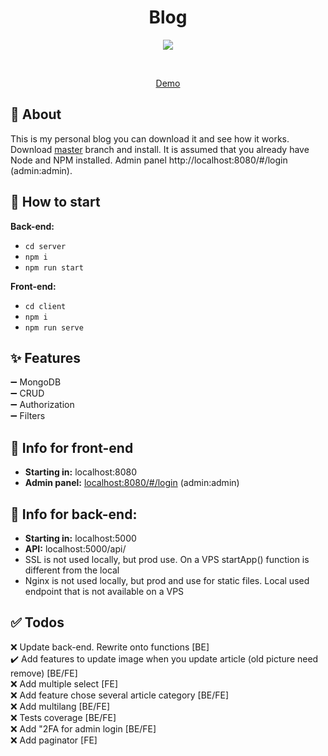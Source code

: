 <h1 align="center">Blog</h1>

<div align="center"> 
  <img src="https://skillicons.dev/icons?i=nodejs,vue,scss,ts" />
</div> 

&#xa0;

<div align="center"> 
  <a href="https://crynet.tech/#/">Demo</a>
</div>


## :dart: About ##

This is my personal blog you can download it and see how it works. Download [master](https://github.com/uCryNet/blog/archive/refs/heads/master.zip) branch and install. It is assumed that you already have Node and NPM installed. Admin panel http://localhost:8080/#/login (admin:admin).
## :checkered_flag: How to start
**Back-end:**
* `cd server`
* `npm i`
* `npm run start`

**Front-end:**
* `cd client`
* `npm i`
* `npm run serve`

## :sparkles: Features ##
:heavy_minus_sign: MongoDB \
:heavy_minus_sign: CRUD \
:heavy_minus_sign: Authorization \
:heavy_minus_sign: Filters

## :memo: Info for front-end
* **Starting in:** localhost:8080
* **Admin panel:** [localhost:8080/#/login](localhost:8080/#/login) (admin:admin)

## :memo: Info for back-end:
* **Starting in:** localhost:5000
* **API:** localhost:5000/api/
* SSL is not used locally, but prod use. On a VPS startApp() function is different from the local
* Nginx is not used locally, but prod and use for static files. Local used endpoint that is not available on a VPS


## :white_check_mark: Todos
:x: Update back-end. Rewrite onto functions [BE] \
:heavy_check_mark: Add features to update image when you update article (old picture need remove) [BE/FE] \
:x: Add multiple select [FE] \
:x: Add feature chose several article category [BE/FE] \
:x: Add multilang [BE/FE] \
:x: Tests coverage  [BE/FE] \
:x: Add "2FA for admin login [BE/FE] \
:x: Add paginator [FE]
